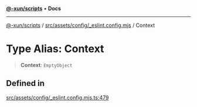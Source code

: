 [**@-xun/scripts**](../../../../../README.md) • **Docs**

***

[@-xun/scripts](../../../../../README.md) / [src/assets/config/\_eslint.config.mjs](../README.md) / Context

# Type Alias: Context

> **Context**: `EmptyObject`

## Defined in

[src/assets/config/\_eslint.config.mjs.ts:479](https://github.com/Xunnamius/xscripts/blob/8feaaa78a9f524f02e4cc9204ef84f329d31ab94/src/assets/config/_eslint.config.mjs.ts#L479)
